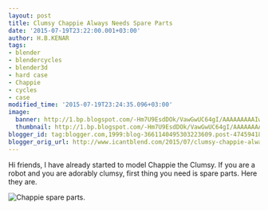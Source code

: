 ```yaml
---
layout: post
title: Clumsy Chappie Always Needs Spare Parts
date: '2015-07-19T23:22:00.001+03:00'
author: H.B.KENAR
tags:
- blender
- blendercycles
- blender3d
- hard case
- Chappie
- cycles
- case
modified_time: '2015-07-19T23:24:35.096+03:00'
image:
  banner: http://1.bp.blogspot.com/-Hm7U9EsdDOk/VawGwUC64gI/AAAAAAAAAIw/DzH-Kp8PfOo/w1024/ChappieSpareParts.jpg
  thumbnail: http://1.bp.blogspot.com/-Hm7U9EsdDOk/VawGwUC64gI/AAAAAAAAAIw/DzH-Kp8PfOo/s96/ChappieSpareParts.jpg
blogger_id: tag:blogger.com,1999:blog-3661140495303223609.post-4745941865635291739
blogger_orig_url: http://www.icantblend.com/2015/07/clumsy-chappie-always-needs-spare-parts.html
---
```


Hi friends, I have already started to model Chappie the Clumsy. If you are a robot and you are adorably clumsy, first thing you need is spare parts. Here they are.

![Chappie spare parts.](http://1.bp.blogspot.com/-Hm7U9EsdDOk/VawGwUC64gI/AAAAAAAAAIw/DzH-Kp8PfOo/w1024/ChappieSpareParts.jpg)
